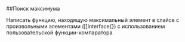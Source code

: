 ##Поиск максимума

Написать функцию, находящую максимальный элемент в слайсе с произвольными элементами ([]interface{}) с использованием пользовательской функции-компаратора.